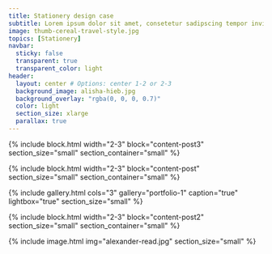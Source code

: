 ```yaml
---
title: Stationery design case
subtitle: Lorem ipsum dolor sit amet, consetetur sadipscing tempor invidunt ut labore et dolore magna aliquyam erat, sed diam voluptua.
image: thumb-cereal-travel-style.jpg
topics: [Stationery]
navbar:
  sticky: false
  transparent: true
  transparent_color: light
header:
  layout: center # Options: center 1-2 or 2-3
  background_image: alisha-hieb.jpg
  background_overlay: "rgba(0, 0, 0, 0.7)"
  color: light
  section_size: xlarge
  parallax: true
---
```


{% include block.html 
	width="2-3"
  block="content-post3"
  section_size="small"
  section_container="small"
%}

{% include block.html 
	width="2-3"
  block="content-post"
  section_size="small"
  section_container="small"
%}

{% include gallery.html 
	cols="3"
	gallery="portfolio-1"
	caption="true"
	lightbox="true"
  section_size="small"
%}

{% include block.html 
	width="2-3"
  block="content-post2"
  section_size="small"
  section_container="small"
%}

{% include image.html 
	img="alexander-read.jpg"
  section_size="small"
%}